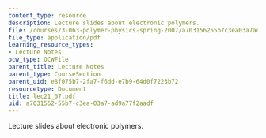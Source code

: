 ```yaml
---
content_type: resource
description: Lecture slides about electronic polymers.
file: /courses/3-063-polymer-physics-spring-2007/a703156255b7c3ea03a7ad9a77f2aadf_lec21_07.pdf
file_type: application/pdf
learning_resource_types:
- Lecture Notes
ocw_type: OCWFile
parent_title: Lecture Notes
parent_type: CourseSection
parent_uid: e8f075b7-2fa7-f6dd-e7b9-64d0f7223b72
resourcetype: Document
title: lec21_07.pdf
uid: a7031562-55b7-c3ea-03a7-ad9a77f2aadf
---
```

Lecture slides about electronic polymers.

